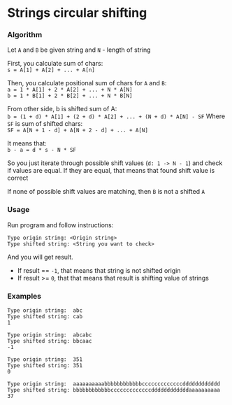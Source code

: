 # Strings circular shifting

### Algorithm

Let `A` and `B` be given string and `N` - length of string

First, you calculate sum of chars:\
`s = A[1] + A[2] + ... + A[n]`

Then, you calculate positional sum of chars for `A` and `B`:\
`a = 1 * A[1] + 2 * A[2] + ... + N * A[N]`\
`b = 1 * B[1] + 2 * B[2] + ... + N * B[N]`

From other side, b is shifted sum of A:\
`b = (1 + d) * A[1] + (2 + d) * A[2] + ... + (N + d) * A[N] - SF`
Where `SF` is sum of shifted chars:\
`SF = A[N + 1 - d] + A[N + 2 - d] + ... + A[N]`

It means that:\
`b - a = d * s - N * SF`

So you just iterate through possible shift values (`d: 1 -> N - 1`) and check if values are equal. If they are equal, that means that found shift value is correct

If none of possible shift values are matching, then `B` is not a shifted `A`

### Usage

Run program and follow instructions:
```
Type origin string: <Origin string>
Type shifted string: <String you want to check>
```

And you will get result.
 - If result == `-1`, that means that string is not shifted origin
 - If result >= `0`, that that means that result is shifting value of strings

### Examples

```
Type origin string:  abc
Type shifted string: cab
1
```

```
Type origin string:  abcabc
Type shifted string: bbcaac
-1
```

```
Type origin string:  351
Type shifted string: 351
0
```

```
Type origin string:  aaaaaaaaaabbbbbbbbbbbbcccccccccccccdddddddddddd
Type shifted string: bbbbbbbbbbbbcccccccccccccddddddddddddaaaaaaaaaa
37
```